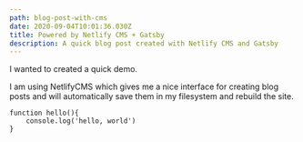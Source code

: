 ```yaml
---
path: blog-post-with-cms
date: 2020-09-04T10:01:36.030Z
title: Powered by Netlify CMS + Gatsby
description: A quick blog post created with Netlify CMS and Gatsby
---
```

I wanted to created a quick demo.

I am using NetlifyCMS which gives me a nice interface for creating blog posts and will automatically save them in my filesystem and rebuild the site.

```
function hello(){
    console.log('hello, world')
}
```